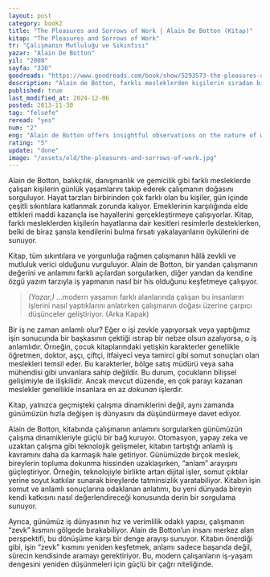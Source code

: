 ```yaml
---
layout: post
category: book2
title: "The Pleasures and Sorrows of Work | Alain De Botton (Kitap)"
kitap: "The Pleasures and Sorrows of Work"
tr: "Çalışmanın Mutluluğu ve Sıkıntısı"
yazar: "Alain De Botton"
yil: "2008"
sayfa: "330"
goodreads: "https://www.goodreads.com/book/show/5293573-the-pleasures-and-sorrows-of-work"
description: "Alain de Botton, farklı mesleklerden kişilerin sıradan bir günlerini takip ederek çalışmanın doğası üzerine gözlemlerini aktarıyor. İnsanların yaptığı işi neden sevdikleri ya da ondan neden nefret ettikleri sorularına yanıt ararken, mesleklerin zevkli ve zorlayıcı yönlerini keşfediyor."
published: true
last_modified_at: 2024-12-06
posted: 2013-11-30
tag: "felsefe"
reread: "yes"
num: "2"
eng: "Alain de Botton offers insightful observations on the nature of work and people’s diverse attitudes towards it. By following individuals from various professions—such as consulting, painting, fishing, and biscuit manufacturing—he explores why they love or hate their jobs and what aspects they find fulfilling or challenging."
rating: "5"
update: "done"
image: "/assets/old/the-pleasures-and-sorrows-of-work.jpg"
---
```


Alain de Botton, balıkçılık, danışmanlık ve gemicilik gibi farklı mesleklerde çalışan kişilerin günlük yaşamlarını takip ederek çalışmanın doğasını sorguluyor. Hayat tarzları birbirinden çok farklı olan bu kişiler, gün içinde çeşitli sıkıntılara katlanmak zorunda kalıyor. Emeklerinin karşılığında elde ettikleri maddi kazançla ise hayallerini gerçekleştirmeye çalışıyorlar. Kitap, farklı mesleklerden kişilerin hayatlarına dair kesitleri resimlerle desteklerken, belki de biraz şansla kendilerini bulma fırsatı yakalayanların öykülerini de sunuyor.

Kitap, tüm sıkıntılara ve yorgunluğa rağmen çalışmanın hâlâ zevkli ve mutluluk verici olduğunu vurguluyor. Alain de Botton, bir yandan çalışmanın değerini ve anlamını farklı açılardan sorgularken, diğer yandan da kendine özgü yazım tarzıyla iş yapmanın nasıl bir his olduğunu keşfetmeye çalışıyor.

> _(Yazar,)_ ...modern yaşamın farklı alanlarında çalışan bu insanların işlerini nasıl yaptıklarını anlatırken çalışmanın doğası üzerine çarpıcı düşünceler geliştiriyor. (Arka Kapak)

Bir iş ne zaman anlamlı olur? Eğer o işi zevkle yapıyorsak veya yaptığımız işin sonucunda bir başkasının çektiği ıstırap bir nebze olsun azalıyorsa, o iş anlamlıdır. Örneğin, çocuk kitaplarındaki yetişkin karakterler genellikle öğretmen, doktor, aşçı, çiftçi, itfaiyeci veya tamirci gibi somut sonuçları olan meslekleri temsil eder. Bu karakterler, bölge satış müdürü veya saha mühendisi gibi unvanlara sahip değildir. Bu durum, çocukların bilişsel gelişimiyle de ilişkilidir. Ancak mevcut düzende, en çok parayı kazanan meslekler genellikle insanlara en az _dokunan_ işlerdir.

Kitap, yalnızca geçmişteki çalışma dinamiklerini değil, aynı zamanda günümüzün hızla değişen iş dünyasını da düşündürmeye davet ediyor.

Alain de Botton, kitabında çalışmanın anlamını sorgularken günümüzün çalışma dinamikleriyle güçlü bir bağ kuruyor. Otomasyon, yapay zeka ve uzaktan çalışma gibi teknolojik gelişmeler, kitabın tartıştığı anlamlı iş kavramını daha da karmaşık hale getiriyor. Günümüzde birçok meslek, bireylerin topluma dokunma hissinden uzaklaşırken, “anlam” arayışını güçleştiriyor. Örneğin, teknolojiyle birlikte artan dijital işler, somut çıktılar yerine soyut katkılar sunarak bireylerde tatminsizlik yaratabiliyor. Kitabın işin somut ve anlamlı sonuçlarına odaklanan anlatımı, bu yeni dünyada bireyin kendi katkısını nasıl değerlendireceği konusunda derin bir sorgulama sunuyor.

Ayrıca, günümüz iş dünyasının hız ve verimlilik odaklı yapısı, çalışmanın “zevk” kısmını gölgede bırakabiliyor. Alain de Botton’un insanı merkez alan perspektifi, bu dönüşüme karşı bir denge arayışı sunuyor. Kitabın önerdiği gibi, işin “zevk” kısmını yeniden keşfetmek, anlamı sadece başarıda değil, sürecin kendisinde aramayı gerektiriyor. Bu, modern çalışanların iş-yaşam dengesini yeniden düşünmeleri için güçlü bir çağrı niteliğinde.
